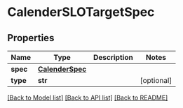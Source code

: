 # CalenderSLOTargetSpec

## Properties
Name | Type | Description | Notes
------------ | ------------- | ------------- | -------------
**spec** | [**CalenderSpec**](CalenderSpec.md) |  | 
**type** | **str** |  | [optional] 

[[Back to Model list]](../README.md#documentation-for-models) [[Back to API list]](../README.md#documentation-for-api-endpoints) [[Back to README]](../README.md)

